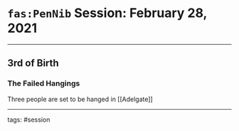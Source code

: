 # `fas:PenNib` Session: February 28, 2021
---

## 3rd of Birth

### The Failed Hangings

Three people are set to be hanged in [[Adelgate]]

---

tags: #session